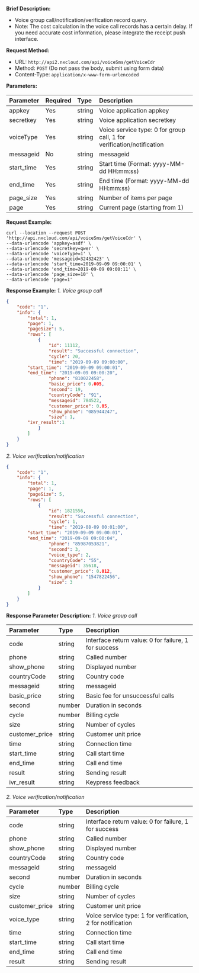 **Brief Description:**

- Voice group call/notification/verification record query.
- Note: The cost calculation in the voice call records has a certain delay. If you need accurate cost information, please integrate the receipt push interface.

**Request Method:**
- URL: `http://api2.nxcloud.com/api/voiceSms/getVoiceCdr`
- Method: `POST` (Do not pass the body, submit using form data)
- Content-Type: `application/x-www-form-urlencoded`

**Parameters:**

| Parameter   | Required | Type   | Description                                      |
|:------------|:---------|:-------|:-------------------------------------------------|
| appkey      | Yes      | string | Voice application appkey                         |
| secretkey   | Yes      | string | Voice application secretkey                      |
| voiceType   | Yes      | string | Voice service type: 0 for group call, 1 for verification/notification |
| messageid   | No       | string | messageid                                        |
| start_time  | Yes      | string | Start time (Format: yyyy-MM-dd HH:mm:ss)         |
| end_time    | Yes      | string | End time (Format: yyyy-MM-dd HH:mm:ss)           |
| page_size   | Yes      | string | Number of items per page                         |
| page        | Yes      | string | Current page (starting from 1)                   |

**Request Example:**
```shell
curl --location --request POST 'http://api.nxcloud.com/api/voiceSms/getVoiceCdr' \
--data-urlencode 'appkey=asdf' \
--data-urlencode 'secretkey=qwer' \
--data-urlencode 'voiceType=1' \
--data-urlencode 'messageid=32432423' \
--data-urlencode 'start_time=2019-09-09 09:00:01' \
--data-urlencode 'end_time=2019-09-09 09:00:11' \
--data-urlencode 'page_size=10' \
--data-urlencode 'page=1'
```

**Response Example:**
*1. Voice group call*
```json
{
    "code": "1",
    "info": {
        "total": 1,
        "page": 1,
        "pageSize": 5,
        "rows": [
            {
                "id": 11112,
                "result": "Successful connection",
                "cycle": 20,
                "time": "2019-09-09 09:00:00",
		"start_time": "2019-09-09 09:00:01",
		"end_time": "2019-09-09 09:00:20",
                "phone": "810022458",
                "basic_price": 0.005,
                "second": 19,
                "countryCode": "91",
                "messageid": 784522,
                "customer_price": 0.05,
                "show_phone": "085944247",
                "size": 1,
		"ivr_result":1
            }
        ]
    }
}
```

*2. Voice verification/notification*
```json
{
    "code": "1",
    "info": {
        "total": 1,
        "page": 1,
        "pageSize": 5,
        "rows": [
            {
                "id": 1821556,
                "result": "Successful connection",
                "cycle": 1,
                "time": "2019-08-09 00:01:00",
		"start_time": "2019-09-09 09:00:01",
		"end_time": "2019-09-09 09:00:04",
                "phone": "85987053821",
                "second": 3,
                "voice_type": 2,
                "countryCode": "55",
                "messageid": 35618,
                "customer_price": 0.012,
                "show_phone": "1547822456",
                "size": 3
            }
        ]
    }
}
```

**Response Parameter Description:**
*1. Voice group call*

| Parameter      | Type   | Description       |
|:---------------|:-------|:------------------|
| code           | string | Interface return value: 0 for failure, 1 for success |
| phone          | string | Called number     |
| show_phone     | string | Displayed number  |
| countryCode    | string | Country code      |
| messageid      | string | messageid         |
| basic_price    | string | Basic fee for unsuccessful calls |
| second         | number | Duration in seconds |
| cycle          | number | Billing cycle     |
| size           | string | Number of cycles  |
| customer_price | string | Customer unit price |
| time           | string | Connection time   |
| start_time     | string | Call start time   |
| end_time       | string | Call end time     |
| result         | string | Sending result    |
| ivr_result     | string | Keypress feedback |

*2. Voice verification/notification*

| Parameter      | Type   | Description       |
|:---------------|:-------|:------------------|
| code           | string | Interface return value: 0 for failure, 1 for success |
| phone          | string | Called number     |
| show_phone     | string | Displayed number  |
| countryCode    | string | Country code      |
| messageid      | string | messageid         |
| second         | number | Duration in seconds |
| cycle          | number | Billing cycle     |
| size           | string | Number of cycles  |
| customer_price | string | Customer unit price |
| voice_type     | string | Voice service type: 1 for verification, 2 for notification |
| time           | string | Connection time   |
| start_time     | string | Call start time   |
| end_time       | string | Call end time     |
| result         | string | Sending result    |

